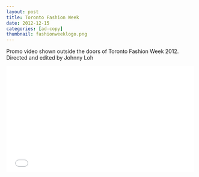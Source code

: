 ```yaml
---
layout: post
title: Toronto Fashion Week
date: 2012-12-15
categories: [ad-copy]
thumbnail: fashionweeklogo.png
---
```


<p>Promo video shown outside the doors of Toronto Fashion Week 2012. Directed and edited by Johnny Loh</p>


<iframe src="//player.vimeo.com/video/41037214?title=0&amp;byline=0&amp;portrait=0&amp;color=5b9da4" width="500" height="281" frameborder="0" webkitallowfullscreen mozallowfullscreen allowfullscreen></iframe> 

